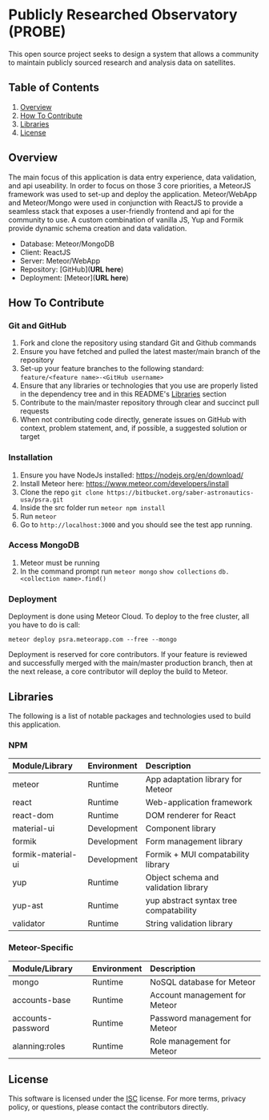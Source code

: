 # Publicly Researched Observatory (PROBE)

This open source project seeks to design a system that allows a community to maintain publicly sourced research and analysis data on satellites.

## Table of Contents

1.  [Overview](#Overview)
2.  [How To Contribute](#How-To-Contribute)
3.  [Libraries](#Libraries)
4.  [License](#License)

## Overview

The main focus of this application is data entry experience, data validation, and api useability. In order to focus on those 3 core priorities, a MeteorJS framework was used to set-up and deploy the application. Meteor/WebApp and Meteor/Mongo were used in conjunction with ReactJS to provide a seamless stack that exposes a user-friendly frontend and api for the community to use. A custom combination of vanilla JS, Yup and Formik provide dynamic schema creation and data validation.

- Database: Meteor/MongoDB
- Client: ReactJS
- Server: Meteor/WebApp
- Repository: [GitHub](**URL here**)
- Deployment: [Meteor](**URL here**)

## How To Contribute

### Git and GitHub

1. Fork and clone the repository using standard Git and Github commands
2. Ensure you have fetched and pulled the latest master/main branch of the repository
3. Set-up your feature branches to the following standard: `feature/<feature name>-<GitHub username>`
4. Ensure that any libraries or technologies that you use are properly listed in the dependency tree and in this README's [Libraries](#Libraries) section
5. Contribute to the main/master repository through clear and succinct pull requests
6. When not contributing code directly, generate issues on GitHub with context, problem statement, and, if possible, a suggested solution or target

### Installation

1. Ensure you have NodeJs installed: https://nodejs.org/en/download/
2. Install Meteor here: https://www.meteor.com/developers/install
3. Clone the repo `git clone https://bitbucket.org/saber-astronautics-usa/psra.git`
4. Inside the src folder run `meteor npm install`
5. Run `meteor`
6. Go to `http://localhost:3000` and you should see the test app running.

### Access MongoDB

1. Meteor must be running
2. In the command prompt run
   `meteor mongo`
   `show collections`
   `db.<collection name>.find()`

### Deployment

Deployment is done using Meteor Cloud. To deploy to the free cluster, all you have to do is call:

`meteor deploy psra.meteorapp.com --free --mongo`

Deployment is reserved for core contributors. If your feature is reviewed and successfully merged with the main/master production branch, then at the next release, a core contributor will deploy the build to Meteor.

## Libraries

The following is a list of notable packages and technologies used to build this application.

### NPM

| Module/Library     | Environment | Description                            |
| :----------------- | :---------- | :------------------------------------- |
| meteor             | Runtime     | App adaptation library for Meteor      |
| react              | Runtime     | Web-application framework              |
| react-dom          | Runtime     | DOM renderer for React                 |
| material-ui        | Development | Component library                      |
| formik             | Development | Form management library                |
| formik-material-ui | Development | Formik + MUI compatability library     |
| yup                | Runtime     | Object schema and validation library   |
| yup-ast            | Runtime     | yup abstract syntax tree compatability |
| validator          | Runtime     | String validation library              |

### Meteor-Specific

| Module/Library    | Environment | Description                    |
| :---------------- | :---------- | :----------------------------- |
| mongo             | Runtime     | NoSQL database for Meteor      |
| accounts-base     | Runtime     | Account management for Meteor  |
| accounts-password | Runtime     | Password management for Meteor |
| alanning:roles    | Runtime     | Role management for Meteor     |

## License

This software is licensed under the [ISC](./LICENSE) license. For more terms, privacy policy, or questions, please contact the contributors directly.
